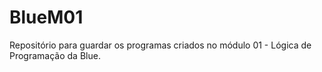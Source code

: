 # BlueM01
Repositório para guardar os programas criados no módulo 01 - Lógica de Programação da Blue.
